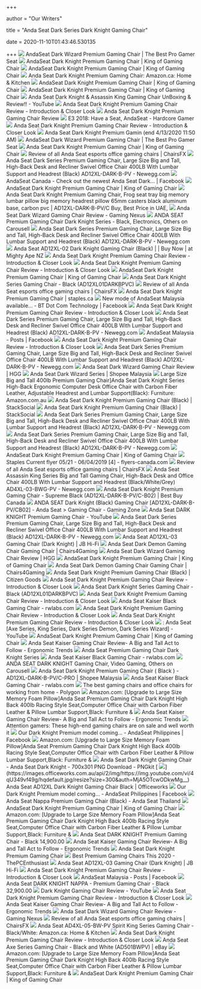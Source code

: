 +++
        
author = "Our Writers"
        
title = "Anda Seat Dark Series Dark Knight Gaming Chair"
        
date = 2020-11-10T01:43:46.530135
        
+++
[ ![](https://cdn.shopify.com/s/files/1/0033/4839/8198/products/Dark-wizard.jpg?v=1569013521)](https://cdn.shopify.com/s/files/1/0033/4839/8198/products/Dark-wizard.jpg?v=1569013521) AndaSeat Dark Wizard Premium Gaming Chair | The Best Pro Gamer Seat
[ ![](https://cdn.shopify.com/s/files/1/0033/4839/8198/products/481A2762_1024x1024@2x.jpg?v=1569013469)](https://cdn.shopify.com/s/files/1/0033/4839/8198/products/481A2762_1024x1024@2x.jpg?v=1569013469) AndaSeat Dark Knight Premium Gaming Chair | King of Gaming Chair
[ ![](https://cdn.shopify.com/s/files/1/0033/4839/8198/products/Dark_Knight_01_copy_1024x1024@2x.jpg?v=1569013469)](https://cdn.shopify.com/s/files/1/0033/4839/8198/products/Dark_Knight_01_copy_1024x1024@2x.jpg?v=1569013469) AndaSeat Dark Knight Premium Gaming Chair | King of Gaming Chair
[ ![](https://images-na.ssl-images-amazon.com/images/I/61wUah3Bo7L._AC_SX522_.jpg)](https://images-na.ssl-images-amazon.com/images/I/61wUah3Bo7L._AC_SX522_.jpg) Anda Seat Dark Knight Premium Gaming Chair: Amazon.ca: Home & Kitchen
[ ![](https://cdn.shopify.com/s/files/1/0033/4839/8198/products/WechatIMG1420_copy_1024x1024@2x.jpg?v=1569013469)](https://cdn.shopify.com/s/files/1/0033/4839/8198/products/WechatIMG1420_copy_1024x1024@2x.jpg?v=1569013469) AndaSeat Dark Knight Premium Gaming Chair | King of Gaming Chair
[ ![](https://cdn.shopify.com/s/files/1/0033/4839/8198/products/WechatIMG749_1024x1024@2x.jpeg?v=1569013469)](https://cdn.shopify.com/s/files/1/0033/4839/8198/products/WechatIMG749_1024x1024@2x.jpeg?v=1569013469) AndaSeat Dark Knight Premium Gaming Chair | King of Gaming Chair
[ ![](https://i.ytimg.com/vi/ivFNA76d1Kg/maxresdefault.jpg)](https://i.ytimg.com/vi/ivFNA76d1Kg/maxresdefault.jpg) Anda Seat Dark Knight & Assassin King Gaming Chair UnBoxing & Review!! -  YouTube
[ ![](https://img.neoseeker.com/a/anda-seat-dark-knight-premium/16.png)](https://img.neoseeker.com/a/anda-seat-dark-knight-premium/16.png) Anda Seat Dark Knight Premium Gaming Chair Review - Introduction & Closer  Look
[ ![](https://estnn.com/wp-content/uploads/2019/09/anda-1024x575.png)](https://estnn.com/wp-content/uploads/2019/09/anda-1024x575.png) Anda Seat Dark Knight Premium Gaming Chair Review
[ ![](https://hardcore-gamer.s3.amazonaws.com/uploads/2018/06/andaseat2.jpg)](https://hardcore-gamer.s3.amazonaws.com/uploads/2018/06/andaseat2.jpg) E3 2018: Have a Seat, AndaSeat - Hardcore Gamer
[ ![](https://cdn.staticneo.com/a/anda-seat-dark-knight-premium/main1_thumb.jpg)](https://cdn.staticneo.com/a/anda-seat-dark-knight-premium/main1_thumb.jpg) Anda Seat Dark Knight Premium Gaming Chair Review - Introduction & Closer  Look
[ ![](https://c.76.my/Malaysia/anda-seat-dark-knight-premium-gaming-chair-black-ycshop-1812-10-ycshop@6.jpg)](https://c.76.my/Malaysia/anda-seat-dark-knight-premium-gaming-chair-black-ycshop-1812-10-ycshop@6.jpg) Anda Seat Dark Knight Premium Gamin (end 4/13/2020 11:50 AM)
[ ![](https://cdn.shopify.com/s/files/1/0033/4839/8198/products/IMG_0016_copy_1024x1024@2x.jpg?v=1569013521)](https://cdn.shopify.com/s/files/1/0033/4839/8198/products/IMG_0016_copy_1024x1024@2x.jpg?v=1569013521) AndaSeat Dark Wizard Premium Gaming Chair | The Best Pro Gamer Seat
[ ![](https://cdn.shopify.com/s/files/1/0040/6804/9014/products/Dark-Knight-back_1024x1024@2x.jpg?v=1579540519)](https://cdn.shopify.com/s/files/1/0040/6804/9014/products/Dark-Knight-back_1024x1024@2x.jpg?v=1579540519) Anda Seat Dark Knight Premium Gaming Chair | King of Gaming Chair
[ ![](https://chairsfx.com/wp-content/uploads/2020/03/anda-seat-kaiser-series.jpg)](https://chairsfx.com/wp-content/uploads/2020/03/anda-seat-kaiser-series.jpg) Review of all Anda Seat esports office gaming chairs | ChairsFX
[ ![](https://images10.newegg.com/BizIntell/item/358/003B/358-003B-00001/a2_051118.jpg)](https://images10.newegg.com/BizIntell/item/358/003B/358-003B-00001/a2_051118.jpg) Anda Seat Dark Series Premium Gaming Chair, Large Size Big and Tall,  High-Back Desk and Recliner Swivel Office Chair 400LB With Lumbar Support  and Headrest (Black) AD12XL-DARK-B-PV - Newegg.com
[ ![](https://lookaside.fbsbx.com/lookaside/crawler/media/?media_id=2059703750813937)](https://lookaside.fbsbx.com/lookaside/crawler/media/?media_id=2059703750813937) AndaSeat Canada - Check out the newest Anda Seat Dark... | Facebook
[ ![](https://cdn.shopify.com/s/files/1/0033/4839/8198/products/DK02_1024x1024@2x.jpg?v=1569013469)](https://cdn.shopify.com/s/files/1/0033/4839/8198/products/DK02_1024x1024@2x.jpg?v=1569013469) AndaSeat Dark Knight Premium Gaming Chair | King of Gaming Chair
[ ![](https://microless.com/cdn/products/e343cb6d715771ad715dd446ccb45fbf-hi.jpg)](https://microless.com/cdn/products/e343cb6d715771ad715dd446ccb45fbf-hi.jpg) Anda Seat Dark Knight Premium Gaming Chair, Frog seat tray big memory  lumbar pillow big memory headrest pillow 65mm casters black aluminum base,  carbon pvc | AD12XL-DARK-B-PV/C Buy, Best Price in UAE,
[ ![](https://www.gamingnexus.com/Images/Article/smctyd5938/1.jpg)](https://www.gamingnexus.com/Images/Article/smctyd5938/1.jpg) Anda Seat Dark Wizard Gaming Chair Review - Gaming Nexus
[ ![](https://media.karousell.com/media/photos/products/2019/11/25/anda_seat_premium_gaming_chair_dark_knight_series__black_1574680183_426a2fce0_progressive)](https://media.karousell.com/media/photos/products/2019/11/25/anda_seat_premium_gaming_chair_dark_knight_series__black_1574680183_426a2fce0_progressive) ANDA SEAT Premium Gaming Chair Dark Knight Series - Black, Electronics,  Others on Carousell
[ ![](https://c1.neweggimages.com/ProductImageCompressAll1280/AF5B_13158842143491505240o7FMRjkq.jpg)](https://c1.neweggimages.com/ProductImageCompressAll1280/AF5B_13158842143491505240o7FMRjkq.jpg) Anda Seat Dark Series Premium Gaming Chair, Large Size Big and Tall,  High-Back Desk and Recliner Swivel Office Chair 400LB With Lumbar Support  and Headrest (Black) AD12XL-DARK-B-PV - Newegg.com
[ ![](https://d3fa68hw0m2vcc.cloudfront.net/4b9/234207368.jpeg)](https://d3fa68hw0m2vcc.cloudfront.net/4b9/234207368.jpeg) Anda Seat AD12XL-02 Dark Knight Gaming Chair (Black) | | Buy Now | at  Mighty Ape NZ
[ ![](https://cdn.staticneo.com/neo_image/216171/article/anda-seat-dark-knight-premium/05.jpg)](https://cdn.staticneo.com/neo_image/216171/article/anda-seat-dark-knight-premium/05.jpg) Anda Seat Dark Knight Premium Gaming Chair Review - Introduction & Closer  Look
[ ![](https://cdn.staticneo.com/a/anda-seat-dark-knight-premium/15_thumb.jpg)](https://cdn.staticneo.com/a/anda-seat-dark-knight-premium/15_thumb.jpg) Anda Seat Dark Knight Premium Gaming Chair Review - Introduction & Closer  Look
[ ![](https://i.shgcdn.com/7579d470-e53a-4c7b-8258-73ff293c6d6b/-/format/auto/-/preview/3000x3000/-/quality/lighter/)](https://i.shgcdn.com/7579d470-e53a-4c7b-8258-73ff293c6d6b/-/format/auto/-/preview/3000x3000/-/quality/lighter/) AndaSeat Dark Knight Premium Gaming Chair | King of Gaming Chair
[ ![](https://www.visions.ca/Images/Catalogue/Product/Dir1/39499_l_1.jpg)](https://www.visions.ca/Images/Catalogue/Product/Dir1/39499_l_1.jpg) Anda Seat Dark Knight Series Gaming Chair - Black (AD12XL01DARKBPVC)
[ ![](https://chairsfx.com/wp-content/uploads/2020/03/kaiser-extra-large-cushions.jpg)](https://chairsfx.com/wp-content/uploads/2020/03/kaiser-extra-large-cushions.jpg) Review of all Anda Seat esports office gaming chairs | ChairsFX
[ ![](https://cdn.shopify.com/s/files/1/0036/4806/1509/products/0b705af373d7655306c4f9f28e39dee9ffbfe7f8_square2939881_3_1000x1000@2x.jpg?v=1603386926)](https://cdn.shopify.com/s/files/1/0036/4806/1509/products/0b705af373d7655306c4f9f28e39dee9ffbfe7f8_square2939881_3_1000x1000@2x.jpg?v=1603386926) Anda Seat Dark Knight Premium Gaming Chair | staples.ca
[ ![](https://lookaside.fbsbx.com/lookaside/crawler/media/?media_id=2071823402874115)](https://lookaside.fbsbx.com/lookaside/crawler/media/?media_id=2071823402874115) New mode of AndaSeat Malaysia available... - BT Dot Com Technology |  Facebook
[ ![](https://cdn.staticneo.com/neo_image/216174/article/anda-seat-dark-knight-premium/08.jpg)](https://cdn.staticneo.com/neo_image/216174/article/anda-seat-dark-knight-premium/08.jpg) Anda Seat Dark Knight Premium Gaming Chair Review - Introduction & Closer  Look
[ ![](https://c1.neweggimages.com/ProductImageCompressAll1280/AF5B_131588421382259681v29fq01bpn.jpg)](https://c1.neweggimages.com/ProductImageCompressAll1280/AF5B_131588421382259681v29fq01bpn.jpg) Anda Seat Dark Series Premium Gaming Chair, Large Size Big and Tall,  High-Back Desk and Recliner Swivel Office Chair 400LB With Lumbar Support  and Headrest (Black) AD12XL-DARK-B-PV - Newegg.com
[ ![](https://lookaside.fbsbx.com/lookaside/crawler/media/?media_id=524021021619567)](https://lookaside.fbsbx.com/lookaside/crawler/media/?media_id=524021021619567) AndaSeat Malaysia - Posts | Facebook
[ ![](https://cdn.staticneo.com/neo_image/216167/article/anda-seat-dark-knight-premium/01.jpg)](https://cdn.staticneo.com/neo_image/216167/article/anda-seat-dark-knight-premium/01.jpg) Anda Seat Dark Knight Premium Gaming Chair Review - Introduction & Closer  Look
[ ![](https://c1.neweggimages.com/ProductImage/AF5B_131588421386373268UGbqnqq3V6.jpg)](https://c1.neweggimages.com/ProductImage/AF5B_131588421386373268UGbqnqq3V6.jpg) Anda Seat Dark Series Premium Gaming Chair, Large Size Big and Tall,  High-Back Desk and Recliner Swivel Office Chair 400LB With Lumbar Support  and Headrest (Black) AD12XL-DARK-B-PV - Newegg.com
[ ![](https://vkehe45v84w20n29n1m63wok-wpengine.netdna-ssl.com/wp-content/uploads/2018/11/IMG_4246.jpg)](https://vkehe45v84w20n29n1m63wok-wpengine.netdna-ssl.com/wp-content/uploads/2018/11/IMG_4246.jpg) Anda Seat Dark Wizard Gaming Chair Review | HGG
[ ![](https://cf.shopee.com.my/file/f27bd50fd00081be4aef6b674752e749)](https://cf.shopee.com.my/file/f27bd50fd00081be4aef6b674752e749) Anda Seat Dark Wizard Series | Shopee Malaysia
[ ![](https://images-na.ssl-images-amazon.com/images/I/41EoRS-1aML._AC_SY400_.jpg)](https://images-na.ssl-images-amazon.com/images/I/41EoRS-1aML._AC_SY400_.jpg) Large Size Big and Tall 400lb Premium Gaming Chair]Anda Seat Dark Knight  Series High-Back Ergonomic Computer Desk Office Chair with Carbon Fiber  Leather, Adjustable Headrest and Lumbar Support(Black): Furniture:  Amazon.com.au
[ ![](https://cdnp1.stackassets.com/9fec5dc99328b23f2b5ed700ad783cf73e5eff9c/store/opt/596/447/1c7bfcad86fb59013a914e49a456bfc01fcc9f0d560fe1337543e71f189d/product_27185_product_shots2_image.jpg)](https://cdnp1.stackassets.com/9fec5dc99328b23f2b5ed700ad783cf73e5eff9c/store/opt/596/447/1c7bfcad86fb59013a914e49a456bfc01fcc9f0d560fe1337543e71f189d/product_27185_product_shots2_image.jpg) Anda Seat Dark Knight Premium Gaming Chair (Black) | StackSocial
[ ![](https://cdnp3.stackassets.com/717acdd982f4120dfc6772405eed839b077a02c8/store/opt/596/447/64611075b152c27b6a512002d0836a292a32858d7fc31b0b20967c61dfcc/product_27185_product_shots4_image.jpg)](https://cdnp3.stackassets.com/717acdd982f4120dfc6772405eed839b077a02c8/store/opt/596/447/64611075b152c27b6a512002d0836a292a32858d7fc31b0b20967c61dfcc/product_27185_product_shots4_image.jpg) Anda Seat Dark Knight Premium Gaming Chair (Black) | StackSocial
[ ![](https://c1.neweggimages.com/ProductImage/AF5B_131721428226580579aL5FNhLzKL.jpg)](https://c1.neweggimages.com/ProductImage/AF5B_131721428226580579aL5FNhLzKL.jpg) Anda Seat Dark Series Premium Gaming Chair, Large Size Big and Tall,  High-Back Desk and Recliner Swivel Office Chair 400LB With Lumbar Support  and Headrest (Black) AD12XL-DARK-B-PV - Newegg.com
[ ![](https://c1.neweggimages.com/ProductImage/AF5B_13172142822724062216bi7AuqzU.jpg)](https://c1.neweggimages.com/ProductImage/AF5B_13172142822724062216bi7AuqzU.jpg) Anda Seat Dark Series Premium Gaming Chair, Large Size Big and Tall,  High-Back Desk and Recliner Swivel Office Chair 400LB With Lumbar Support  and Headrest (Black) AD12XL-DARK-B-PV - Newegg.com
[ ![](https://cdn.shopify.com/s/files/1/0033/4839/8198/products/DW01_2_1024x1024@2x.jpg?v=1569013469)](https://cdn.shopify.com/s/files/1/0033/4839/8198/products/DW01_2_1024x1024@2x.jpg?v=1569013469) AndaSeat Dark Knight Premium Gaming Chair | King of Gaming Chair
[ ![](https://static.flyers-canada.com/image/item/staples/8769/img004.jpg)](https://static.flyers-canada.com/image/item/staples/8769/img004.jpg) Staples Current flyer 05/21 - 06/04/2019 [4] - flyers-canada.com
[ ![](https://chairsfx.com/wp-content/uploads/2020/10/anda-seat-2020-intro.jpg)](https://chairsfx.com/wp-content/uploads/2020/10/anda-seat-2020-intro.jpg) Review of all Anda Seat esports office gaming chairs | ChairsFX
[ ![](https://c1.neweggimages.com/ProductImage/AF5B_1315884301548581496xyHhnunL3.jpg)](https://c1.neweggimages.com/ProductImage/AF5B_1315884301548581496xyHhnunL3.jpg) Anda Seat Assassin King Series Big and Tall Gaming Chair, High-Back Desk  and Office Chair 400LB With Lumbar Support and Headrest (Black/White/Grey)  AD4XL-03-BWG-PV - Newegg.com
[ ![](https://multimedia.bbycastatic.ca/multimedia/products/1500x1500/132/13242/13242330_4.jpg)](https://multimedia.bbycastatic.ca/multimedia/products/1500x1500/132/13242/13242330_4.jpg) Anda Seat Dark Knight Premium Gaming Chair - Supreme Black (AD12XL-DARK-B-PV/C-B02)  | Best Buy Canada
[ ![](https://www.asashi.com.my/webshaper/pcm/gallery/lg/a7824f48c0907b34471cef6e3b80deeb1557286667-lg.jpg)](https://www.asashi.com.my/webshaper/pcm/gallery/lg/a7824f48c0907b34471cef6e3b80deeb1557286667-lg.jpg) ANDA SEAT Dark Knight (Black) Gaming Chair [AD12XL-DARK-B-PV/CB02] - Anda  Seat > Gaming Chair - Gaming Zone
[ ![](https://i.ytimg.com/vi/MUr3KS-Nm8k/maxresdefault.jpg)](https://i.ytimg.com/vi/MUr3KS-Nm8k/maxresdefault.jpg) Anda Seat DARK KNIGHT Premium Gaming Chair - YouTube
[ ![](https://images10.newegg.com/BizIntell/item/358/003B/358-003B-00001/a6_051118.jpg)](https://images10.newegg.com/BizIntell/item/358/003B/358-003B-00001/a6_051118.jpg) Anda Seat Dark Series Premium Gaming Chair, Large Size Big and Tall,  High-Back Desk and Recliner Swivel Office Chair 400LB With Lumbar Support  and Headrest (Black) AD12XL-DARK-B-PV - Newegg.com
[ ![](https://cdn.shopify.com/s/files/1/0024/9803/5810/products/362797-Product-1-I_large.jpg)](https://cdn.shopify.com/s/files/1/0024/9803/5810/products/362797-Product-1-I_large.jpg) Anda Seat AD12XL-03 Gaming Chair (Dark Knight) | JB Hi-Fi
[ ![](https://cdn.shopify.com/s/files/1/0431/4001/products/specs.jpg?v=1588139573)](https://cdn.shopify.com/s/files/1/0431/4001/products/specs.jpg?v=1588139573) Anda Seat Dark Demon Gaming Chair Gaming Chair | Chairs4Gaming
[ ![](https://mljzsatzn43z.i.optimole.com/tP-GR8Q-nBJhTIH-/w:1125/h:1500/q:90/https://www.highgroundgaming.com/wp-content/uploads/2018/11/IMG_4258-e1542485542320.jpg)](https://mljzsatzn43z.i.optimole.com/tP-GR8Q-nBJhTIH-/w:1125/h:1500/q:90/https://www.highgroundgaming.com/wp-content/uploads/2018/11/IMG_4258-e1542485542320.jpg) Anda Seat Dark Wizard Gaming Chair Review | HGG
[ ![](https://i.shgcdn.com/a3866ba2-0a92-41ce-bd7b-3c08e4897c18/-/format/auto/-/preview/3000x3000/-/quality/lighter/)](https://i.shgcdn.com/a3866ba2-0a92-41ce-bd7b-3c08e4897c18/-/format/auto/-/preview/3000x3000/-/quality/lighter/) AndaSeat Dark Knight Premium Gaming Chair | King of Gaming Chair
[ ![](https://cdn.shopify.com/s/files/1/0431/4001/products/Assassin_King_Red_225x300.progressive.jpg?v=1588139526)](https://cdn.shopify.com/s/files/1/0431/4001/products/Assassin_King_Red_225x300.progressive.jpg?v=1588139526) Anda Seat Dark Demon Gaming Chair Gaming Chair | Chairs4Gaming
[ ![](https://i.ytimg.com/vi/_HBLrgk_yM0/maxresdefault.jpg)](https://i.ytimg.com/vi/_HBLrgk_yM0/maxresdefault.jpg) Anda Seat Dark Knight Premium Gaming Chair (Black) | Citizen Goods
[ ![](https://cdn.staticneo.com/a/anda-seat-dark-knight-premium/06.jpg)](https://cdn.staticneo.com/a/anda-seat-dark-knight-premium/06.jpg) Anda Seat Dark Knight Premium Gaming Chair Review - Introduction & Closer  Look
[ ![](https://www.visions.ca/images/catalogue/product/description/39499_46483888-01d.jpg)](https://www.visions.ca/images/catalogue/product/description/39499_46483888-01d.jpg) Anda Seat Dark Knight Series Gaming Chair - Black (AD12XL01DARKBPVC)
[ ![](https://cdn.staticneo.com/a/anda-seat-dark-knight-premium/07.jpg)](https://cdn.staticneo.com/a/anda-seat-dark-knight-premium/07.jpg) Anda Seat Dark Knight Premium Gaming Chair Review - Introduction & Closer  Look
[ ![](https://rwlabs.com/wp-content/uploads/2020/04/IMG_8533-1.jpg)](https://rwlabs.com/wp-content/uploads/2020/04/IMG_8533-1.jpg) Anda Seat Kaiser Black Gaming Chair - rwlabs.com
[ ![](https://cdn.staticneo.com/a/anda-seat-dark-knight-premium/swishy.jpg)](https://cdn.staticneo.com/a/anda-seat-dark-knight-premium/swishy.jpg) Anda Seat Dark Knight Premium Gaming Chair Review - Introduction & Closer  Look
[ ![](https://cdn.staticneo.com/neo_image/216170/article/anda-seat-dark-knight-premium/04.jpg)](https://cdn.staticneo.com/neo_image/216170/article/anda-seat-dark-knight-premium/04.jpg) Anda Seat Dark Knight Premium Gaming Chair Review - Introduction & Closer  Look
[ ![](https://i.ytimg.com/vi/X68kBpdBvV0/maxresdefault.jpg)](https://i.ytimg.com/vi/X68kBpdBvV0/maxresdefault.jpg) :  Anda Seat [Axe Series, King Series, Dark Series Demon, Dark  Series Wizard] - YouTube
[ ![](https://i.shgcdn.com/71c60528-69c8-4b54-b871-34e3516bfbd3/-/format/auto/-/preview/3000x3000/-/quality/lighter/)](https://i.shgcdn.com/71c60528-69c8-4b54-b871-34e3516bfbd3/-/format/auto/-/preview/3000x3000/-/quality/lighter/) AndaSeat Dark Knight Premium Gaming Chair | King of Gaming Chair
[ ![](http://ergonomictrends.com/wp-content/uploads/2020/05/anda-seat-kaiser-chair-review.jpg)](http://ergonomictrends.com/wp-content/uploads/2020/05/anda-seat-kaiser-chair-review.jpg) Anda Seat Kaiser Gaming Chair Review- A Big and Tall Act to Follow -  Ergonomic Trends
[ ![](https://images.kayakguide.biz/l-m/gaming-chair-dark-knight-series-v-3992892343.jpg)](https://images.kayakguide.biz/l-m/gaming-chair-dark-knight-series-v-3992892343.jpg) Anda Seat Premium Gaming Chair Dark Knight Series
[ ![](https://rwlabs.com/wp-content/uploads/2020/04/IMG_8535.jpg)](https://rwlabs.com/wp-content/uploads/2020/04/IMG_8535.jpg) Anda Seat Kaiser Black Gaming Chair - rwlabs.com
[ ![](https://media.karousell.com/media/photos/products/2019/08/08/anda_seat_dark_knight_gaming_chair_1565230761_71b70247_progressive.jpg)](https://media.karousell.com/media/photos/products/2019/08/08/anda_seat_dark_knight_gaming_chair_1565230761_71b70247_progressive.jpg) ANDA SEAT DARK KNIGHT Gaming Chair, Video Gaming, Others on Carousell
[ ![](https://cf.shopee.com.my/file/7532af78eeaa97dcf6bd653b13e87682)](https://cf.shopee.com.my/file/7532af78eeaa97dcf6bd653b13e87682) Anda Seat Dark Knight Premium Gaming Chair ( Black ) - AD12XL-DARK-B-PV/C-PRO  | Shopee Malaysia
[ ![](https://rwlabs.com/wp-content/uploads/2020/04/IMG_8534.jpg)](https://rwlabs.com/wp-content/uploads/2020/04/IMG_8534.jpg) Anda Seat Kaiser Black Gaming Chair - rwlabs.com
[ ![](https://cdn.vox-cdn.com/thumbor/_z2e-N9y3uUaPAxvOZmhi5_GqRI=/1400x1050/filters:format(jpeg)/cdn.vox-cdn.com/uploads/chorus_asset/file/19932607/jbareham_200429_0988_gaming_chairs.jpg)](https://cdn.vox-cdn.com/thumbor/_z2e-N9y3uUaPAxvOZmhi5_GqRI=/1400x1050/filters:format(jpeg)/cdn.vox-cdn.com/uploads/chorus_asset/file/19932607/jbareham_200429_0988_gaming_chairs.jpg) The best gaming chairs and office chairs for working from home - Polygon
[ ![](https://m.media-amazon.com/images/I/714cEa9VIJL._AC_UL400_.jpg)](https://m.media-amazon.com/images/I/714cEa9VIJL._AC_UL400_.jpg) Amazon.com: [Upgrade to Large Size Memory Foam Pillow]Anda Seat Premium Gaming  Chair Dark Knight High Back 400lb Racing Style Seat,Computer Office Chair  with Carbon Fiber Leather & Pillow Lumbar Support,Black: Furniture &
[ ![](http://ergonomictrends.com/wp-content/uploads/2020/05/anda-seat-kaiser-gaming-chair-seat-height-measure.jpg)](http://ergonomictrends.com/wp-content/uploads/2020/05/anda-seat-kaiser-gaming-chair-seat-height-measure.jpg) Anda Seat Kaiser Gaming Chair Review- A Big and Tall Act to Follow -  Ergonomic Trends
[ ![](https://mondrian.mashable.com/2019%252F04%252F27%252F16%252F263b879e79a94ef6a8164308bbdc9161.3b8d3.jpg%252F1200x630.jpg?signature=9loCoVlQwYYLrb15sgXen6Mpv3E=)](https://mondrian.mashable.com/2019%252F04%252F27%252F16%252F263b879e79a94ef6a8164308bbdc9161.3b8d3.jpg%252F1200x630.jpg?signature=9loCoVlQwYYLrb15sgXen6Mpv3E=) Attention gamers: These high-end gaming chairs are on sale and well worth it
[ ![](https://lookaside.fbsbx.com/lookaside/crawler/media/?media_id=104410467947652)](https://lookaside.fbsbx.com/lookaside/crawler/media/?media_id=104410467947652) Our Dark Knight Premium model coming... - AndaSeat Philippines | Facebook
[ ![](https://m.media-amazon.com/images/I/71d6+-lGEUL._AC_UL400_.jpg)](https://m.media-amazon.com/images/I/71d6+-lGEUL._AC_UL400_.jpg) Amazon.com: [Upgrade to Large Size Memory Foam Pillow]Anda Seat Premium Gaming  Chair Dark Knight High Back 400lb Racing Style Seat,Computer Office Chair  with Carbon Fiber Leather & Pillow Lumbar Support,Black: Furniture &
[ ![](https://www.pngkit.com/png/detail/401-4018730_anda-seat-dark-knight-gaming-chair-anda-seat.png)](https://www.pngkit.com/png/detail/401-4018730_anda-seat-dark-knight-gaming-chair-anda-seat.png) Anda Seat Dark Knight Gaming Chair - Anda Seat Dark Knight - 700x301 PNG  Download - PNGkit
[ ![](https://images.officeworks.com.au/api/2/img/https://img.youtube.com/vi/4qU349vf49g/hqdefault.jpg/resize?size=300&auth=MjA5OTcwODkwMg__)](https://images.officeworks.com.au/api/2/img/https://img.youtube.com/vi/4qU349vf49g/hqdefault.jpg/resize?size=300&auth=MjA5OTcwODkwMg__) Anda Seat AD12XL Dark Knight Gaming Chair Black | Officeworks
[ ![](https://lookaside.fbsbx.com/lookaside/crawler/media/?media_id=104410447947654)](https://lookaside.fbsbx.com/lookaside/crawler/media/?media_id=104410447947654) Our Dark Knight Premium model coming... - AndaSeat Philippines | Facebook
[ ![](http://www.andaseat-th.com/store/media/catalog/product/cache/16/thumbnail/9df78eab33525d08d6e5fb8d27136e95/a/d/ad12xl-05-b-l-2.jpg)](http://www.andaseat-th.com/store/media/catalog/product/cache/16/thumbnail/9df78eab33525d08d6e5fb8d27136e95/a/d/ad12xl-05-b-l-2.jpg) Anda Seat Nappa Premium Gaming Chair (Black) - Anda Seat Thailand
[ ![](https://i.shgcdn.com/e87e82e0-cf4f-40e6-b979-7c5e5031a8f5/-/format/auto/-/preview/3000x3000/-/quality/lighter/)](https://i.shgcdn.com/e87e82e0-cf4f-40e6-b979-7c5e5031a8f5/-/format/auto/-/preview/3000x3000/-/quality/lighter/) AndaSeat Dark Knight Premium Gaming Chair | King of Gaming Chair
[ ![](https://images-na.ssl-images-amazon.com/images/I/71%2Bbd6pSe0L._AC_UL320_SR214,320_.jpg)](https://images-na.ssl-images-amazon.com/images/I/71%2Bbd6pSe0L._AC_UL320_SR214,320_.jpg) Amazon.com: [Upgrade to Large Size Memory Foam Pillow]Anda Seat Premium Gaming  Chair Dark Knight High Back 400lb Racing Style Seat,Computer Office Chair  with Carbon Fiber Leather & Pillow Lumbar Support,Black: Furniture &
[ ![](https://www.gump.in.th/content/product/4678-Thumbnail.jpg)](https://www.gump.in.th/content/product/4678-Thumbnail.jpg)  Anda Seat DARK KNIGHT Premium Gaming Chair - Black  14,900.00 
[ ![](http://ergonomictrends.com/wp-content/uploads/2020/05/Anda-Seat-Kaiser-Series-Gaming-Chair-padding.jpg)](http://ergonomictrends.com/wp-content/uploads/2020/05/Anda-Seat-Kaiser-Series-Gaming-Chair-padding.jpg) Anda Seat Kaiser Gaming Chair Review- A Big and Tall Act to Follow -  Ergonomic Trends
[ ![](https://www.sales4u.com.my/image/sales4u/image/cache/data/all_product_images/product-9643/J2mqmqYi1589792054-1920x1920.jpg)](https://www.sales4u.com.my/image/sales4u/image/cache/data/all_product_images/product-9643/J2mqmqYi1589792054-1920x1920.jpg) Anda Seat Dark Knight Premium Gaming Chair
[ ![](https://cdn.thepcenthusiast.com/wp-content/uploads/2019/05/most-comfortable-best-gaming-chairs.jpg)](https://cdn.thepcenthusiast.com/wp-content/uploads/2019/05/most-comfortable-best-gaming-chairs.jpg) Best Premium Gaming Chairs This 2020 - ThePCEnthusiast
[ ![](https://cdn.shopify.com/s/files/1/0024/9803/5810/products/362797-Product-4-I_800x800.jpg)](https://cdn.shopify.com/s/files/1/0024/9803/5810/products/362797-Product-4-I_800x800.jpg) Anda Seat AD12XL-03 Gaming Chair (Dark Knight) | JB Hi-Fi
[ ![](https://cdn.staticneo.com/a/anda-seat-dark-knight-premium/02.jpg)](https://cdn.staticneo.com/a/anda-seat-dark-knight-premium/02.jpg) Anda Seat Dark Knight Premium Gaming Chair Review - Introduction & Closer  Look
[ ![](https://lookaside.fbsbx.com/lookaside/crawler/media/?media_id=524022461619423)](https://lookaside.fbsbx.com/lookaside/crawler/media/?media_id=524022461619423) AndaSeat Malaysia - Posts | Facebook
[ ![](https://www.gump.in.th/content/product/5552-Thumbnail.jpg)](https://www.gump.in.th/content/product/5552-Thumbnail.jpg)  Anda Seat DARK KNIGHT NAPPA - Premium Gaming Chair - Black   32,900.00 
[ ![](https://i.ytimg.com/vi/G5P-myilYV4/maxresdefault.jpg)](https://i.ytimg.com/vi/G5P-myilYV4/maxresdefault.jpg) Dark Knight Gaming Chair Review - YouTube
[ ![](https://cdn.staticneo.com/a/anda-seat-dark-knight-premium/13.jpg)](https://cdn.staticneo.com/a/anda-seat-dark-knight-premium/13.jpg) Anda Seat Dark Knight Premium Gaming Chair Review - Introduction & Closer  Look
[ ![](http://ergonomictrends.com/wp-content/uploads/2020/05/anda-seat-kaiser-gaming-chair-build-quality.jpg)](http://ergonomictrends.com/wp-content/uploads/2020/05/anda-seat-kaiser-gaming-chair-build-quality.jpg) Anda Seat Kaiser Gaming Chair Review- A Big and Tall Act to Follow -  Ergonomic Trends
[ ![](https://www.gamingnexus.com/Images/Article/smctyd5938/4.jpg)](https://www.gamingnexus.com/Images/Article/smctyd5938/4.jpg) Anda Seat Dark Wizard Gaming Chair Review - Gaming Nexus
[ ![](https://chairsfx.com/wp-content/uploads/2020/10/t-pro-series-intro.jpg)](https://chairsfx.com/wp-content/uploads/2020/10/t-pro-series-intro.jpg) Review of all Anda Seat esports office gaming chairs | ChairsFX
[ ![](https://images-na.ssl-images-amazon.com/images/I/61e1uLEQD0L._AC_SX522_.jpg)](https://images-na.ssl-images-amazon.com/images/I/61e1uLEQD0L._AC_SX522_.jpg) Anda Seat AD4XL-05-BW-PV Spirit King Series Gaming Chair - Black/White:  Amazon.ca: Home & Kitchen
[ ![](https://cdn.staticneo.com/a/anda-seat-dark-knight-premium/11.jpg)](https://cdn.staticneo.com/a/anda-seat-dark-knight-premium/11.jpg) Anda Seat Dark Knight Premium Gaming Chair Review - Introduction & Closer  Look
[ ![](https://i.ebayimg.com/images/g/cXsAAOSwWENe~Wg6/s-l400.jpg)](https://i.ebayimg.com/images/g/cXsAAOSwWENe~Wg6/s-l400.jpg) Anda Seat Axe Series Gaming Chair - Black and White (AD501BWPV) | eBay
[ ![](https://m.media-amazon.com/images/I/81EhW517C+L._AC_UL400_.jpg)](https://m.media-amazon.com/images/I/81EhW517C+L._AC_UL400_.jpg) Amazon.com: [Upgrade to Large Size Memory Foam Pillow]Anda Seat Premium Gaming  Chair Dark Knight High Back 400lb Racing Style Seat,Computer Office Chair  with Carbon Fiber Leather & Pillow Lumbar Support,Black: Furniture &
[ ![](https://i.shgcdn.com/921d0a5a-8cea-4e73-9fff-b4852f542ec3/-/format/auto/-/preview/3000x3000/-/quality/lighter/)](https://i.shgcdn.com/921d0a5a-8cea-4e73-9fff-b4852f542ec3/-/format/auto/-/preview/3000x3000/-/quality/lighter/) AndaSeat Dark Knight Premium Gaming Chair | King of Gaming Chair
